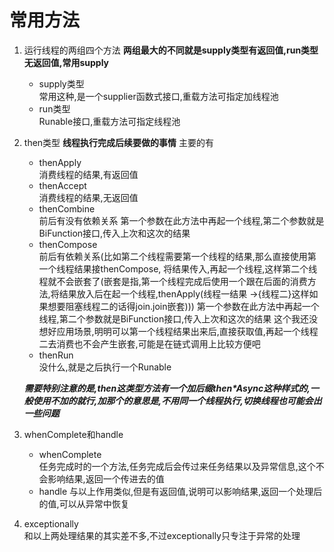 # 常用方法
1.	运行线程的两组四个方法
	**两组最大的不同就是supply类型有返回值,run类型无返回值,常用supply**
	
	- supply类型  
		常用这种,是一个supplier函数式接口,重载方法可指定加线程池
	- run类型  
		Runable接口,重载方法可指定线程池
2.	then类型
	**线程执行完成后续要做的事情**
	主要的有
	- thenApply  
	消费线程的结果,有返回值
	- thenAccept  
	消费线程的结果,无返回值
	- thenCombine  
	前后有没有依赖关系
	第一个参数在此方法中再起一个线程,第二个参数就是BiFunction接口,传入上次和这次的结果
	- thenCompose  
	前后有依赖关系(比如第二个线程需要第一个线程的结果,那么直接使用第一个线程结果接thenCompose,
	将结果传入,再起一个线程,这样第二个线程就不会嵌套了(嵌套是指,第一个线程完成后使用一个跟在后面的消费方法,将结果放入后在起一个线程,thenApply(线程一结果 ->{线程二}这样如果想要阻塞线程二的话得join.join嵌套)))
	第一个参数在此方法中再起一个线程,第二个参数就是BiFunction接口,传入上次和这次的结果
	这个我还没想好应用场景,明明可以第一个线程结果出来后,直接获取值,再起一个线程二去消费也不会产生嵌套,可能是在链式调用上比较方便吧
	- thenRun  
	没什么,就是之后执行一个Runable
	
	***需要特别注意的是,then这类型方法有一个加后缀then\*Async这种样式的,一般使用不加的就行,加那个的意思是,不用同一个线程执行,切换线程也可能会出一些问题***
3.	whenComplete和handle
	- whenComplete  
	任务完成时的一个方法,任务完成后会传过来任务结果以及异常信息,这个不会影响结果,返回一个传进去的值
	- handle
	与以上作用类似,但是有返回值,说明可以影响结果,返回一个处理后的值,可以从异常中恢复
4.	exceptionally  
	和以上两处理结果的其实差不多,不过exceptionally只专注于异常的处理
